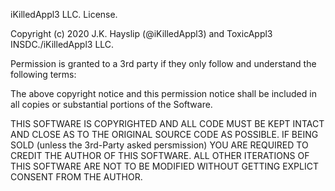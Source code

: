 iKilledAppl3 LLC. License.

Copyright (c) 2020 J.K. Hayslip (@iKilledAppl3) and ToxicAppl3 INSDC./iKilledAppl3 LLC.

Permission is granted to a 3rd party if they only follow and understand the following terms:

The above copyright notice and this permission notice shall be included in all
copies or substantial portions of the Software.

THIS SOFTWARE IS COPYRIGHTED AND ALL CODE MUST BE KEPT INTACT AND CLOSE AS TO THE ORIGINAL SOURCE CODE AS POSSIBLE. IF BEING SOLD (unless the 3rd-Party asked persmission) YOU ARE REQUIRED TO CREDIT THE AUTHOR OF THIS SOFTWARE. ALL OTHER ITERATIONS OF THIS SOFTWARE ARE NOT TO BE MODIFIED WITHOUT GETTING EXPLICT CONSENT FROM THE AUTHOR. 
